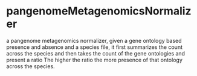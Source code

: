 # pangenomeMetagenomicsNormalizer
a pangenome metagenomics normalizer, given a     gene ontology based presence and absence and     a species file, it first summarizes the count     across the species and then takes the count     of the gene ontologies and present a ratio      The higher the ratio the more presence of      that ontology across the species.
